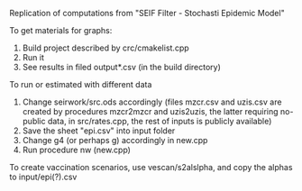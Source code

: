Replication of computations from "SEIF Filter - Stochasti Epidemic Model"

To get materials for graphs:
1. Build project described by crc/cmakelist.cpp
2. Run it
3. See results in filed output*.csv (in the build directory)

To run or estimated with different data
1. Change seirwork/src.ods accordingly (files mzcr.csv and uzis.csv are created by procedures mzcr2mzcr and uzis2uzis, the latter requiring no-public data, in src/rates.cpp, the rest of inputs is publicly available)
2. Save the sheet "epi.csv" into input folder
3. Change g4 (or perhaps g) accordingly in new.cpp
4. Run procedure nw (new.cpp)
 
To create vaccination scenarios, use vescan/s2alslpha, and copy the alphas to input/epi(?).csv
